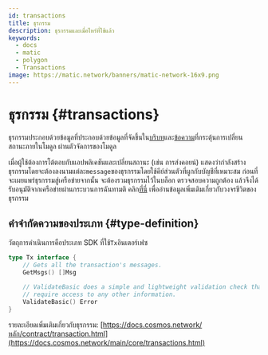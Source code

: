 ```yaml
---
id: transactions
title: ธุรกรรม
description: ธุรกรรมและเมื่อไหร่ที่ใช้แล้ว
keywords:
  - docs
  - matic
  - polygon
  - Transactions
image: https://matic.network/banners/matic-network-16x9.png
---
```


# ธุรกรรม {#transactions}

ธุรกรรมประกอบด้วยข้อมูลที่ประกอบด้วยข้อมูลที่จัดขึ้นใน[บริบท](https://docs.cosmos.network/main/core/context.html)และ[ข้อความ](https://docs.cosmos.network/main/building-modules/messages-and-queries.html)ที่กระตุ้นการเปลี่ยนสถานะภายในโมดูล ผ่านตัวจัดการของโมดูล

เมื่อผู้ใช้ต้องการโต้ตอบกับแอปพลิเคชันและเปลี่ยนสถานะ (เช่น การส่งคอยน์) แสดงว่ากำลังสร้างธุรกรรมโดยจะต้องลงนามแต่ละ`message`ของธุรกรรมโดยใช้คีย์ส่วนตัวที่ผูกกับบัญชีที่เหมาะสม ก่อนที่จะเผยแพร่ธุรกรรมสู่เครือข่ายจากนั้น จะต้องรวมธุรกรรมไว้ในบล็อก ตรวจสอบความถูกต้อง แล้วจึงได้รับอนุมัติจากเครือข่ายผ่านกระบวนการฉันทามติ คลิก[ที่นี่](https://docs.cosmos.network/main/basics/tx-lifecycle.html) เพื่ออ่านข้อมูลเพิ่มเติมเกี่ยวกับวงจรชีวิตของธุรกรรม

## คำจำกัดความของประเภท {#type-definition}

วัตถุการดำเนินการคือประเภท SDK ที่ใช้`Tx`อินเตอร์เฟซ

```go
type Tx interface {
	// Gets all the transaction's messages.
	GetMsgs() []Msg

	// ValidateBasic does a simple and lightweight validation check that doesn't
	// require access to any other information.
	ValidateBasic() Error
}
```

รายละเอียดเพิ่มเติมเกี่ยวกับธุรกรรม: [https://docs.cosmos.network/หลัก/contract/transaction.html](https://docs.cosmos.network/main/core/transactions.html)

